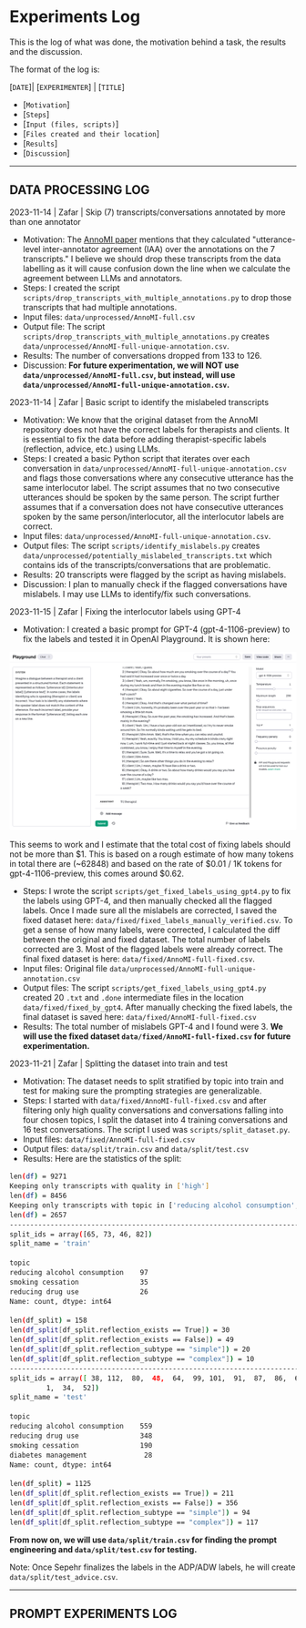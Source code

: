 # Experiments Log
This is the log of what was done, the motivation behind a task, the results and the discussion.

The format of the log is:

[`DATE`]| [`EXPERIMENTER`] | [`TITLE`]
- [`Motivation`]
- [`Steps`]
- [`Input (files, scripts)`]
- [`Files created and their location`]
- [`Results`]
- [`Discussion`]

--------------------------------------------------------------------------------
## DATA PROCESSING LOG

2023-11-14 | Zafar | Skip (7) transcripts/conversations annotated by more than one annotator
- Motivation: The [AnnoMI paper](https://www.mdpi.com/1999-5903/15/3/110) mentions that they calculated "utterance-level inter-annotator agreement (IAA) over the annotations on the 7 transcripts." I believe we should drop these transcripts from the data labelling as it will cause confusion down the line when we calculate the agreement between LLMs and annotators.
- Steps: I created the script `scripts/drop_transcripts_with_multiple_annotations.py` to drop those transcripts that had multiple annotations.
- Input files: `data/unprocessed/AnnoMI-full.csv`
- Output file: The script `scripts/drop_transcripts_with_multiple_annotations.py` creates `data/unprocessed/AnnoMI-full-unique-annotation.csv`.
- Results: The number of conversations dropped from 133 to 126.
- Discussion: **For future experimentation, we will NOT use `data/unprocessed/AnnoMI-full.csv`, but instead, will use `data/unprocessed/AnnoMI-full-unique-annotation.csv`.**



2023-11-14 | Zafar | Basic script to identify the mislabeled transcripts
- Motivation: We know that the original dataset from the AnnoMI repository does not have the correct labels for therapists and clients. It is essential to fix the data before adding therapist-specific labels (reflection, advice, etc.) using LLMs.
- Steps: I created a basic Python script that iterates over each conversation in `data/unprocessed/AnnoMI-full-unique-annotation.csv` and flags those conversations where any consecutive utterance has the same interlocutor label. The script assumes that no two consecutive utterances should be spoken by the same person. The script further assumes that if a conversation does not have consecutive utterances spoken by the same person/interlocutor, all the  interlocutor labels are correct.
- Input files: `data/unprocessed/AnnoMI-full-unique-annotation.csv`.
- Output files: The script `scripts/identify_mislabels.py` creates `data/unprocessed/potentially_mislabeled_transcripts.txt` which contains ids of the transcripts/conversations that are problematic.
- Results: 20 transcripts were flagged by the script as having mislabels.
- Discussion: I plan to manually check if the flagged conversations have mislabels. I may use LLMs to identify/fix such conversations.

2023-11-15 | Zafar | Fixing the interlocutor labels using GPT-4
- Motivation: I created a basic prompt for GPT-4 (gpt-4-1106-preview) to fix the labels and tested it in OpenAI Playground. It is shown here:

![alt text](assets/gpt-4-fix-label-example.png "OpenAI Playground - GPT-4 for label fixing")

This seems to work and I estimate that the total cost of fixing labels should not be more than $1. This is based on a rough estimate of how many tokens in total there are (~62848) and based on the rate of $0.01 / 1K tokens for gpt-4-1106-preview, this comes around $0.62.
- Steps: I wrote the script `scripts/get_fixed_labels_using_gpt4.py` to fix the labels using GPT-4, and then manually checked all the flagged labels. Once I made sure all the mislabels are corrected, I saved the fixed dataset here: `data/fixed/fixed_labels_manually_verified.csv`. To get a sense of how many labels, were corrected, I calculated the diff between the original and fixed dataset. The total number of labels corrected are 3. Most of the flagged labels were already correct. The final fixed dataset is here: `data/fixed/AnnoMI-full-fixed.csv`.
- Input files: Original file `data/unprocessed/AnnoMI-full-unique-annotation.csv`
- Output files: The script `scripts/get_fixed_labels_using_gpt4.py` created 20 `.txt` and `.done` intermediate files in the location `data/fixed/fixed_by_gpt4`. After manually checking the fixed labels, the final dataset is saved here: `data/fixed/AnnoMI-full-fixed.csv`
- Results: The total number of mislabels GPT-4 and I found were 3. **We will use the fixed dataset `data/fixed/AnnoMI-full-fixed.csv` for future experimentation.**

2023-11-21 | Zafar | Splitting the dataset into train and test
- Motivation: The dataset needs to split stratified by topic into train and test for making sure the prompting strategies are generalizable.
- Steps: I started with `data/fixed/AnnoMI-full-fixed.csv` and after filtering only high quality conversations and conversations falling into four chosen topics, I split the dataset into 4 training conversations and 16 test conversations. The script I used was `scripts/split_dataset.py`.
- Input files: `data/fixed/AnnoMI-full-fixed.csv`
- Output files: `data/split/train.csv` and `data/split/test.csv`
- Results: Here are the statistics of the split:

```bash
len(df) = 9271
Keeping only transcripts with quality in ['high']
len(df) = 8456
Keeping only transcripts with topic in ['reducing alcohol consumption', 'smoking cessation', 'diabetes management', 'reducing drug use']
len(df) = 2657
--------------------------------------------------------------------------------
split_ids = array([65, 73, 46, 82])
split_name = 'train'

topic
reducing alcohol consumption    97
smoking cessation               35
reducing drug use               26
Name: count, dtype: int64

len(df_split) = 158
len(df_split[df_split.reflection_exists == True]) = 30
len(df_split[df_split.reflection_exists == False]) = 49
len(df_split[df_split.reflection_subtype == "simple"]) = 20
len(df_split[df_split.reflection_subtype == "complex"]) = 10
--------------------------------------------------------------------------------
split_ids = array([ 38, 112,  80,  48,  64,  99, 101,  91,  87,  86,  67,  89, 117,
         1,  34,  52])
split_name = 'test'

topic
reducing alcohol consumption    559
reducing drug use               348
smoking cessation               190
diabetes management              28
Name: count, dtype: int64

len(df_split) = 1125
len(df_split[df_split.reflection_exists == True]) = 211
len(df_split[df_split.reflection_exists == False]) = 356
len(df_split[df_split.reflection_subtype == "simple"]) = 94
len(df_split[df_split.reflection_subtype == "complex"]) = 117
```

**From now on, we will use `data/split/train.csv` for finding the prompt engineering and `data/split/test.csv` for testing.**

Note: Once Sepehr finalizes the labels in the ADP/ADW labels, he will create `data/split/test_advice.csv`.

--------------------------------------------------------------------------------

## PROMPT EXPERIMENTS LOG
